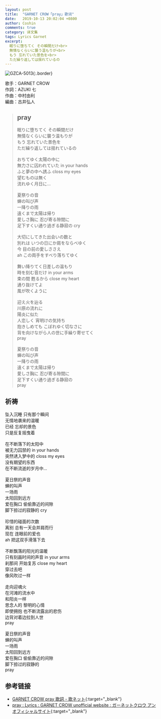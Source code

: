 ```yaml
---
layout: post
title:  "GARNET CROW「pray」歌词"
date:   2019-10-13 20:02:04 +0800
author: Coshin
comments: true
category: 译文集
tags: Lyrics Garnet
excerpt:
  眠りに堕ちてく その瞬間だけ<br>
  無情なくらいに襲う温もりが<br>
  もう 忘れていた景色を<br>
  ただ繰り返しては揺れているの
---
```

![GZCA-5013](https://ganekuro.github.io/images/discography/album/GZCA-5013.jpg){:.border}

歌手：GARNET CROW<br>
作詞：AZUKI 七<br>
作曲：中村由利<br>
編曲：古井弘人

<blockquote class="original">
  <h2>pray</h2>
  <p>
    眠りに堕ちてく その瞬間だけ<br>
    無情なくらいに襲う温もりが<br>
    もう 忘れていた景色を<br>
    ただ繰り返しては揺れているの<br>
    <br>
    おちてゆく太陽の中に<br>
    無力さに囚われていた in your hands<br>
    ふと夢の中へ誘ふ closs my eyes<br>
    望むものは無く<br>
    流れゆく月日に…<br>
    <br>
    夏祭りの音<br>
    蝉の叫び声<br>
    一降りの雨<br>
    遠くまで太陽は帰り<br>
    愛しさ胸に 忍び寄る隙間に<br>
    足下すくい通り過ぎる静寂の cry<br>
    <br>
    大切にしてきた出会いの数と<br>
    別れは いつの日にか肩をならべゆく<br>
    今 目の前の愛しささえ<br>
    ah この両手をすべり落ちてゆく<br>
    <br>
    舞い降りてく日差しの温もり<br>
    時を刻む音だけ in your arms<br>
    束の間 甦るから close my heart<br>
    通り抜けてよ<br>
    風が吹くように<br>
    <br>
    迎え火を辿る<br>
    川原の流れに<br>
    陽炎に似た<br>
    人恋しく 宵明けの気持ち<br>
    抱きしめても こぼれゆく切なさに<br>
    背を向けながら人の世に手繰り寄せてく<br>
    pray<br>
    <br>
    夏祭りの音<br>
    蝉の叫び声<br>
    一降りの雨<br>
    遠くまで太陽は帰り<br>
    愛しさ胸に 忍び寄る隙間に<br>
    足下すくい通り過ぎる静寂の<br>
    pray
  </p>
</blockquote>

<div class="translation">
  <h2>祈祷</h2>
  <p>
    坠入沉睡 只有那个瞬间<br>
    无情地袭来的温暖<br>
    已经 忘却的景色<br>
    只是反复摇曳着<br>
    <br>
    在不断落下的太阳中<br>
    被无力囚禁的 in your hands<br>
    突然诱入梦中的 closs my eyes<br>
    没有期望的东西<br>
    在不断流逝的岁月中…<br>
    <br>
    夏日祭的声音<br>
    蝉的叫声<br>
    一场雨<br>
    太阳回到远方<br>
    爱在胸口 偷偷靠近的间隙<br>
    脚下掠过的寂静的 cry<br>
    <br>
    珍惜的碰面的次数<br>
    离别 总有一天会并肩而行<br>
    现在 连眼前的爱也<br>
    ah 把这双手滑落下去<br>
    <br>
    不断飘落的阳光的温暖<br>
    只有刻画时间的声音 in your arms<br>
    刹那间 开始复苏 close my heart<br>
    穿过去吧<br>
    像风吹过一样<br>
    <br>
    走向迎魂火<br>
    在河滩的流水中<br>
    和阳炎一样<br>
    思念人的 黎明的心情<br>
    即使拥抱 也不断流露出的悲伤<br>
    边背对着边拉到人世<br>
    pray<br>
    <br>
    夏日祭的声音<br>
    蝉的叫声<br>
    一场雨<br>
    太阳回到远方<br>
    爱在胸口 偷偷靠近的间隙<br>
    脚下掠过的寂静的<br>
    pray
  </p>
</div>

## 参考链接

* [GARNET CROW pray 歌詞 - 歌ネット](https://www.uta-net.com/song/20138/){:target="_blank"}
* [pray : Lyrics : GARNET CROW unofficial website : ガーネットクロウ アンオフィシャルサイト](https://ganekuro.github.io/lyrics/original/pray.html){:target="_blank"}
